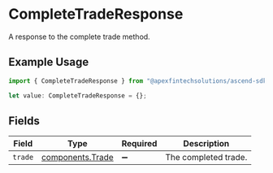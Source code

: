 # CompleteTradeResponse

A response to the complete trade method.

## Example Usage

```typescript
import { CompleteTradeResponse } from "@apexfintechsolutions/ascend-sdk/models/components";

let value: CompleteTradeResponse = {};
```

## Fields

| Field                                                | Type                                                 | Required                                             | Description                                          |
| ---------------------------------------------------- | ---------------------------------------------------- | ---------------------------------------------------- | ---------------------------------------------------- |
| `trade`                                              | [components.Trade](../../models/components/trade.md) | :heavy_minus_sign:                                   | The completed trade.                                 |